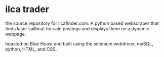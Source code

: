 <h1>ilca trader</h1>

the source repository for ilcafinder.com. A python based webscraper that finds laser sailboat for sale postings and displays them on a dynamic webpage.

hoasted on Blue Hoast and built using the selenium webdriver, mySQL, python, HTML, and CSS. 
